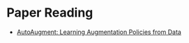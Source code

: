 # Paper Reading
- [AutoAugment: Learning Augmentation Policies from Data](https://arxiv.org/pdf/1805.09501.pdf)